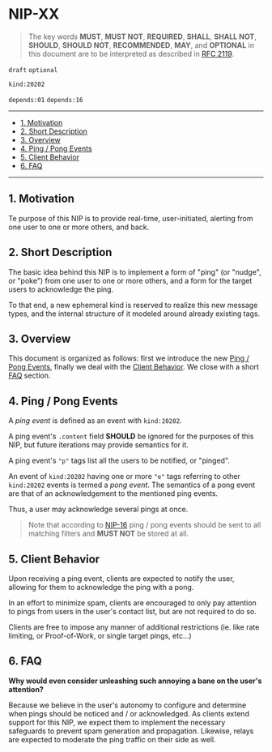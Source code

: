 # NIP-XX

> The key words **MUST**, **MUST NOT**, **REQUIRED**, **SHALL**, **SHALL NOT**, **SHOULD**, **SHOULD NOT**, **RECOMMENDED**,  **MAY**, and **OPTIONAL** in this document are to be interpreted as described in [RFC 2119](https://www.rfc-editor.org/rfc/rfc2119.txt).

`draft` `optional`

`kind:20202`

`depends:01` `depends:16`

---

- [1. Motivation](#1-motivation)
- [2. Short Description](#2-short-description)
- [3. Overview](#3-overview)
- [4. Ping / Pong Events](#4-ping--pong-events)
- [5. Client Behavior](#5-client-behavior)
- [6. FAQ](#6-faq)

---

## 1. Motivation

Te purpose of this NIP is to provide real-time, user-initiated, alerting from one user to one or more others, and back.

## 2. Short Description

The basic idea behind this NIP is to implement a form of "ping" (or "nudge", or "poke") from one user to one or more others, and a form for the target users to acknowledge the ping.

To that end, a new ephemeral kind is reserved to realize this new message types, and the internal structure of it modeled around already existing tags.

## 3. Overview

This document is organized as follows: first we introduce the new [Ping / Pong Events](#4-ping--pong-events), finally we deal with the [Client Behavior](#5-client-behavior).
We close with a short [FAQ](#6-faq) section.

## 4. Ping / Pong Events

A _ping event_ is defined as an event with `kind:20202`.

A ping event's `.content` field **SHOULD** be ignored for the purposes of this NIP, but future iterations may provide semantics for it.

A ping event's `"p"` tags list all the users to be notified, or "pinged".

An event of `kind:20202` having one or more `"e"` tags referring to other `kind:20202` events is termed a _pong event_.
The semantics of a pong event are that of an acknowledgement to the mentioned ping events.

Thus, a user may acknowledge several pings at once.

> Note that according to [NIP-16](https://github.com/nostr-protocol/nips/blob/master/16.md) ping / pong events should be sent to all matching filters and **MUST NOT** be stored at all.

## 5. Client Behavior

Upon receiving a ping event, clients are expected to notify the user, allowing for them to acknowledge the ping with a pong.

In an effort to minimize spam, clients are encouraged to only pay attention to pings from users in the user's contact list, but are not required to do so.

Clients are free to impose any manner of additional restrictions (ie. like rate limiting, or Proof-of-Work, or single target pings, etc...)

## 6. FAQ

**Why would even consider unleashing such annoying a bane on the user's attention?**

Because we believe in the user's autonomy to configure and determine when pings should be noticed and / or acknowledged.
As clients extend support for this NIP, we expect them to implement the necessary safeguards to prevent spam generation and propagation.
Likewise, relays are expected to moderate the ping traffic on their side as well.
